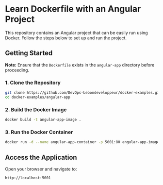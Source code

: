 # Learn Dockerfile with an Angular Project

This repository contains an Angular project that can be easily run using Docker. Follow the steps below to set up and run the project.

## Getting Started

**Note:** Ensure that the `Dockerfile` exists in the `angular-app` directory before proceeding.

### 1. Clone the Repository
```sh
git clone https://github.com/DevOps-Lebondeveloppeur/docker-examples.git
cd docker-examples/angular-app
```

### 2. Build the Docker Image
```sh
docker build -t angular-app-image .
```

### 3. Run the Docker Container
```sh
docker run -d --name angular-app-container -p 5001:80 angular-app-image
```

## Access the Application
Open your browser and navigate to:
```
http://localhost:5001
```
